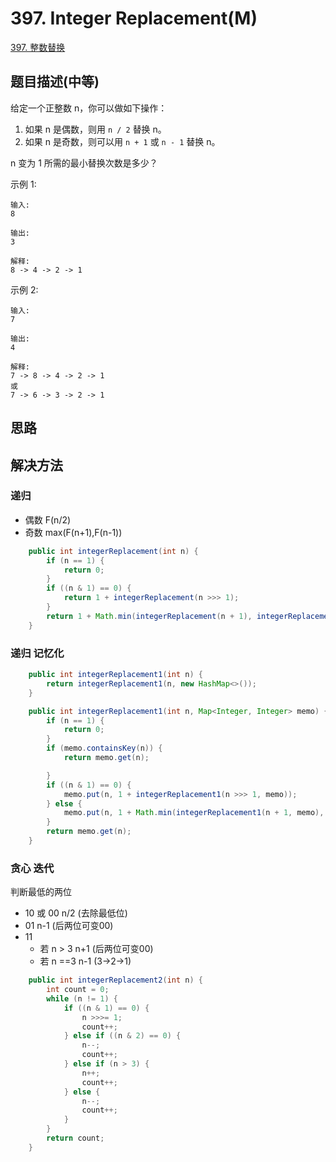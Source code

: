 # 397. Integer Replacement(M)

[397. 整数替换](https://leetcode-cn.com/problems/integer-replacement/)

## 题目描述(中等)

给定一个正整数 n，你可以做如下操作：

1. 如果 n 是偶数，则用 `n / 2` 替换 n。
2. 如果 n 是奇数，则可以用 `n + 1` 或 `n - 1` 替换 n。

n 变为 1 所需的最小替换次数是多少？

示例 1:
```
输入:
8

输出:
3

解释:
8 -> 4 -> 2 -> 1
```
示例 2:
```
输入:
7

输出:
4

解释:
7 -> 8 -> 4 -> 2 -> 1
或
7 -> 6 -> 3 -> 2 -> 1
```
## 思路

## 解决方法

### 递归

- 偶数  F(n/2)
- 奇数  max(F(n+1),F(n-1))

```java
    public int integerReplacement(int n) {
        if (n == 1) {
            return 0;
        }
        if ((n & 1) == 0) {
            return 1 + integerReplacement(n >>> 1);
        }
        return 1 + Math.min(integerReplacement(n + 1), integerReplacement(n - 1));
    }

```

### 递归 记忆化

```java
    public int integerReplacement1(int n) {
        return integerReplacement1(n, new HashMap<>());
    }

    public int integerReplacement1(int n, Map<Integer, Integer> memo) {
        if (n == 1) {
            return 0;
        }
        if (memo.containsKey(n)) {
            return memo.get(n);

        }
        if ((n & 1) == 0) {
            memo.put(n, 1 + integerReplacement1(n >>> 1, memo));
        } else {
            memo.put(n, 1 + Math.min(integerReplacement1(n + 1, memo), integerReplacement1(n - 1, memo)));
        }
        return memo.get(n);
    }
```

### 贪心 迭代

判断最低的两位
- 10 或 00      n/2 (去除最低位)
- 01            n-1 (后两位可变00)
- 11
  - 若 n > 3    n+1 (后两位可变00)
  - 若 n ==3    n-1 (3->2->1)

```java
    public int integerReplacement2(int n) {
        int count = 0;
        while (n != 1) {
            if ((n & 1) == 0) {
                n >>>= 1;
                count++;
            } else if ((n & 2) == 0) {
                n--;
                count++;
            } else if (n > 3) {
                n++;
                count++;
            } else {
                n--;
                count++;
            }
        }
        return count;
    }
```


